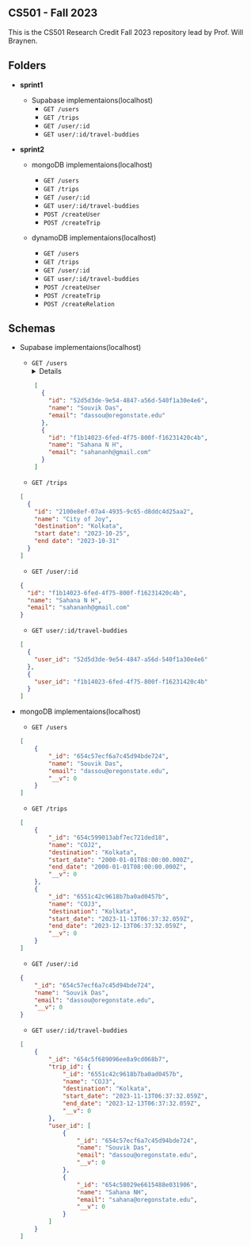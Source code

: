 ## CS501 - Fall 2023

This is the CS501 Research Credit Fall 2023 repository lead by Prof. Will Braynen. 

## Folders

- **sprint1** 
	- Supabase implementaions(localhost) 
		- `GET /users`
		- `GET /trips`
		- `GET /user/:id`
		- `GET user/:id/travel-buddies`

- **sprint2** 
	- mongoDB implementaions(localhost)
		- `GET /users` 
		- `GET /trips`
		- `GET /user/:id`
		- `GET user/:id/travel-buddies`
		- `POST /createUser` 
		- `POST /createTrip`
	
	- dynamoDB implementaions(localhost)
		- `GET /users` 
		- `GET /trips`
		- `GET /user/:id`
		- `GET user/:id/travel-buddies`
		- `POST /createUser` 
		- `POST /createTrip`
		- `POST /createRelation`

## Schemas

- Supabase implementaions(localhost)

	- `GET /users`
		<details>

	```json
		[
		  {
		    "id": "52d5d3de-9e54-4847-a56d-540f1a30e4e6",
		    "name": "Souvik Das",
		    "email": "dassou@oregonstate.edu"
		  },
		  {
		    "id": "f1b14023-6fed-4f75-800f-f16231420c4b",
		    "name": "Sahana N H",
		    "email": "sahananh@gmail.com"
		  }
		]
	```
	</details>

	
	- `GET /trips`
	```json
	[
	  {
	    "id": "2100e8ef-07a4-4935-9c65-d8ddc4d25aa2",
	    "name": "City of Joy",
	    "destination": "Kolkata",
	    "start date": "2023-10-25",
	    "end date": "2023-10-31"
	  }
	]
	```
	- `GET /user/:id`
	```json
	{
	  "id": "f1b14023-6fed-4f75-800f-f16231420c4b",
	  "name": "Sahana N H",
	  "email": "sahananh@gmail.com"
	}
	```
	- `GET user/:id/travel-buddies`
	```json
	[
	  {
	    "user_id": "52d5d3de-9e54-4847-a56d-540f1a30e4e6"
	  },
	  {
	    "user_id": "f1b14023-6fed-4f75-800f-f16231420c4b"
	  }
	]
	```

- mongoDB implementaions(localhost)

	- `GET /users`
	```json
	[
	    {
	        "_id": "654c57ecf6a7c45d94bde724",
	        "name": "Souvik Das",
	        "email": "dassou@oregonstate.edu",
	        "__v": 0
	    }
	]
	```
	- `GET /trips`
	```json
	[
	    {
	        "_id": "654c599013abf7ec721ded18",
	        "name": "COJ2",
	        "destination": "Kolkata",
	        "start_date": "2000-01-01T08:00:00.000Z",
	        "end_date": "2000-01-01T08:00:00.000Z",
	        "__v": 0
	    },
	    {
	        "_id": "6551c42c9618b7ba0ad0457b",
	        "name": "COJ3",
	        "destination": "Kolkata",
	        "start_date": "2023-11-13T06:37:32.059Z",
	        "end_date": "2023-12-13T06:37:32.059Z",
	        "__v": 0
	    }
	]
	```
	- `GET /user/:id`
	```json
	{
	    "_id": "654c57ecf6a7c45d94bde724",
	    "name": "Souvik Das",
	    "email": "dassou@oregonstate.edu",
	    "__v": 0
	}
	```
	- `GET user/:id/travel-buddies`
	```json
	[
	    {
	        "_id": "654c5f689096ee8a9cd068b7",
	        "trip_id": {
	            "_id": "6551c42c9618b7ba0ad0457b",
	            "name": "COJ3",
	            "destination": "Kolkata",
	            "start_date": "2023-11-13T06:37:32.059Z",
	            "end_date": "2023-12-13T06:37:32.059Z",
	            "__v": 0
	        },
	        "user_id": [
	            {
	                "_id": "654c57ecf6a7c45d94bde724",
	                "name": "Souvik Das",
	                "email": "dassou@oregonstate.edu",
	                "__v": 0
	            },
	            {
	                "_id": "654c58029e6615488e031906",
	                "name": "Sahana NH",
	                "email": "sahana@oregonstate.edu",
	                "__v": 0
	            }
	        ]
	    }
	]
	``` 